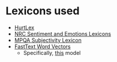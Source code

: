 # Lexicons used

* [HurtLex](http://hatespeech.di.unito.it/resources.html)
* [NRC Sentiment and Emotions Lexicons](http://sentiment.nrc.ca/lexicons-for-research/)
* [MPQA Subjectivity Lexicon](https://mpqa.cs.pitt.edu/lexicons/subj_lexicon/)
* [FastText Word Vectors](https://fasttext.cc/)
  * Specifically, [this](https://dl.fbaipublicfiles.com/fasttext/vectors-crawl/cc.en.300.bin.gz) model
